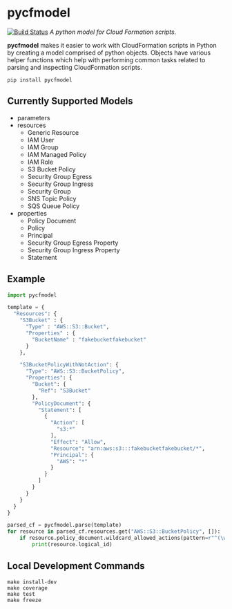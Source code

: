 # pycfmodel
[![Build Status](https://travis-ci.org/Skyscanner/pycfmodel.svg?branch=master)](https://travis-ci.org/Skyscanner/pycfmodel)
*A python model for Cloud Formation scripts.*

**pycfmodel** makes it easier to work with CloudFormation scripts in Python by
creating a model comprised of python objects. Objects have various helper
functions which help with performing common tasks related to parsing and
inspecting CloudFormation scripts.

`pip install pycfmodel`

## Currently Supported Models
* parameters
* resources
    * Generic Resource
    * IAM User
    * IAM Group
    * IAM Managed Policy
    * IAM Role
    * S3 Bucket Policy
    * Security Group Egress
    * Security Group Ingress
    * Security Group
    * SNS Topic Policy
    * SQS Queue Policy
* properties
    * Policy Document
    * Policy
    * Principal
    * Security Group Egress Property
    * Security Group Ingress Property
    * Statement

## Example
```python
import pycfmodel

template = {
  "Resources": {
    "S3Bucket" : {
      "Type" : "AWS::S3::Bucket",
      "Properties" : {
        "BucketName" : "fakebucketfakebucket"
      }
    },

    "S3BucketPolicyWithNotAction": {
      "Type": "AWS::S3::BucketPolicy",
      "Properties": {
        "Bucket": {
          "Ref": "S3Bucket"
        },
        "PolicyDocument": {
          "Statement": [
            {
              "Action": [
                "s3:*"
              ],
              "Effect": "Allow",
              "Resource": "arn:aws:s3:::fakebucketfakebucket/*",
              "Principal": {
                "AWS": "*"
              }
            }
          ]
        }
      }
    }
  }
}

parsed_cf = pycfmodel.parse(template)
for resource in parsed_cf.resources.get("AWS::S3::BucketPolicy", []):
    if resource.policy_document.wildcard_allowed_actions(pattern=r"^(\w*:){0,1}\*$"):
        print(resource.logical_id)
```
## Local Development Commands
```
make install-dev
make coverage
make test
make freeze
```
